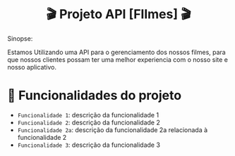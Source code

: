 <h1 align="center"> 🎬 Projeto API [FIlmes] 🎬 </h1>

Sinopse: 


Estamos Utilizando uma API para o gerenciamento dos nossos filmes, para que nossos clientes possam ter uma melhor experiencia com o nosso site e nosso aplicativo.


# :hammer: Funcionalidades do projeto

- `Funcionalidade 1`: descrição da funcionalidade 1
- `Funcionalidade 2`: descrição da funcionalidade 2
- `Funcionalidade 2a`: descrição da funcionalidade 2a relacionada à funcionalidade 2
- `Funcionalidade 3`: descrição da funcionalidade 3

